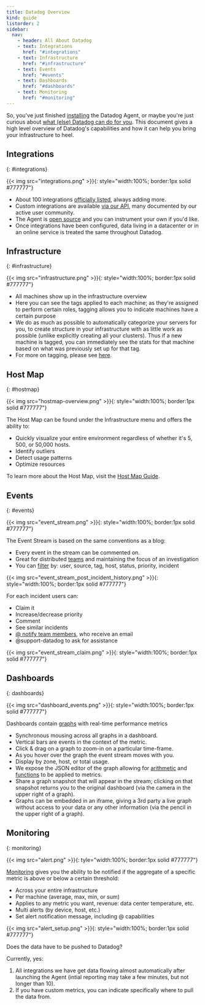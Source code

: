 ```yaml
---
title: Datadog Overview
kind: guide
listorder: 2
sidebar:
  nav:
    - header: All About Datadog
    - text: Integrations
      href: "#integrations"
    - text: Infrastructure
      href: "#infrastructure"
    - text: Events
      href: "#events"
    - text: Dashboards
      href: "#dashboards"
    - text: Monitoring
      href: "#monitoring"
---
```


So, you've just finished [installing](/guides/basic_agent_usage/) the Datadog
Agent, or maybe you're just curious about [what (else) Datadog can do for you](http://www.datadoghq.com/product/).
This document gives a high level overview of Datadog's capabilities and how
it can help you bring your infrastructure to heel.

## Integrations
{: #integrations}

{{< img src="integrations.png" >}}{: style="width:100%; border:1px solid #777777"}

* About 100 integrations <a target="_blank" href="http://www.datadoghq.com/integrations/">officially listed</a>, always adding more.
* Custom integrations are available <a target="_blank" href="http://docs.datadoghq.com/api/">via our API</a>, many documented by our active user community.
* The Agent is <a target="_blank" href="https://github.com/DataDog/dd-agent/">open source</a> and you can instrument your own if you'd like.
* Once integrations have been configured, data living in a datacenter or
in an online service is treated the same throughout Datadog.

## Infrastructure
{: #infrastructure}

{{< img src="infrastructure.png" >}}{: style="width:100%; border:1px solid #777777"}

* All machines show up in the infrastructure overview
* Here you can see the tags applied to each machine; as they're assigned to
perform certain roles, tagging allows you to indicate machines have
a certain purpose
* We do as much as possible to automatically categorize your servers
for you, to create structure in your infrastructure with as little
work as possible (unlike explicitly creating all your clusters).
Thus if a new machine is tagged, you can immediately see the stats
for that machine based on what was previously set up for that tag.
* For more on tagging, please see <a target="_blank" href="/faq/#tagging">here</a>.

## Host Map
{: #hostmap}

{{< img src="hostmap-overview.png" >}}{: style="width:100%; border:1px solid #777777"}

The Host Map can be found under the Infrastructure menu and offers the ability to:

* Quickly visualize your entire environment regardless of whether it's 5, 500, or 50,000 hosts.
* Identify outliers
* Detect usage patterns
* Optimize resources

To learn more about the Host Map, visit the [Host Map Guide](/guides/hostmap).

## Events
{: #events}

{{< img src="event_stream.png" >}}{: style="width:100%; border:1px solid #777777"}

The Event Stream is based on the same conventions as a blog:

* Every event in the stream can be commented on.
* Great for distributed <a target="_blank" href="/faq/#team">teams</a> and maintaining the focus of an investigation
* You can <a target="_blank" href="https://www.datadoghq.com/blog/filter-datadog-events-stream-pinpoint-events-infrastructure/">filter</a>
by: user, source, tag, host, status, priority, incident

{{< img src="event_stream_post_incident_history.png" >}}{: style="width:100%; border:1px solid #777777"}


For each incident users can:

* Claim it
* Increase/decrease priority
* Comment
* See similar incidents
* <a target="_blank" href="/faq/#notify">@ notify team members</a>, who receive an email
* @support-datadog to ask for assistance

{{< img src="event_stream_claim.png" >}}{: style="width:100%; border:1px solid #777777"}

## Dashboards
{: dashboards}

{{< img src="dashboard_events.png" >}}{: style="width:100%; border:1px solid #777777"}

Dashboards contain <a target="_blank" href="/graphing/">graphs</a> with real-time performance metrics

* Synchronous mousing across all graphs in a dashboard.
* Vertical bars are events in the context of the metric.
* Click & drag on a graph to zoom-in on a particular time-frame.
* As you hover over the graph the event stream moves with you.
* Display by zone, host, or total usage.
* We expose the JSON editor of the graph allowing for <a target="_blank" href="http://docs.datadoghq.com/graphing/#functions">arithmetic</a> and
<a target="_blank" href="https://www.datadoghq.com/blog/rank-filter-performance-monitoring-metrics-top-function/">functions</a> to be applied to metrics.
* Share a graph snapshot that will appear in the stream; clicking on
that snapshot returns you to the original dashboard (via the camera in the upper right of a graph).
* Graphs can be embedded in an iframe, giving a 3rd party a live graph
without access to your data or any other information (via the pencil in the upper right of a graph).


## Monitoring
{: monitoring}

{{< img src="alert.png" >}}{: tyle="width:100%; border:1px solid #777777"}

[Monitoring](/guides/monitoring/) gives you the ability to be notified if the aggregate of a specific
metric is above or below a certain threshold:

* Across your entire infrastructure
* Per machine (average, max, min, or sum)
* Applies to any metric you want, revenue: data center temperature, etc.
* Multi alerts (by device, host, etc.)
* Set alert notification message, including @ capabilities

{{< img src="alert_setup.png" >}}{: style="width:100%; border:1px solid #777777"}


Does the data have to be pushed to Datadog?

Currently, yes:

1. All integrations we have get data flowing almost automatically after
launching the Agent (intial reporting may take a few minutes, but not longer than 10).
2. If you have custom metrics, you can indicate specifically where
to pull the data from.
